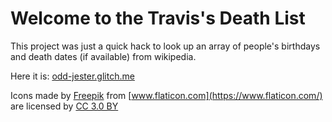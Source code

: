Welcome to the Travis's Death List
==================================

This project was just a quick hack to look up an array of people's birthdays and death dates (if available) from wikipedia.

Here it is: [odd-jester.glitch.me](https://odd-jester.glitch.me/)

Icons made by [Freepik](http://www.freepik.com) from [www.flaticon.com](https://www.flaticon.com/) are licensed by [CC 3.0 BY](http://creativecommons.org/licenses/by/3.0/)